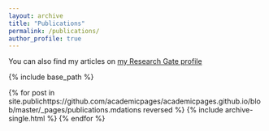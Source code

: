 ```yaml
---
layout: archive
title: "Publications"
permalink: /publications/
author_profile: true
---
```

You can also find my articles on [my Research Gate profile](https://www.researchgate.net/profile/Baifei-Ren)

{% include base_path %}

{% for post in site.publichttps://github.com/academicpages/academicpages.github.io/blob/master/_pages/publications.mdations reversed %}
  {% include archive-single.html %}
{% endfor %}
